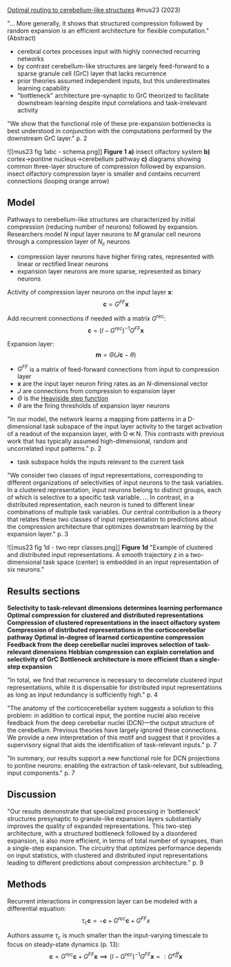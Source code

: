 [Optimal routing to cerebellum-like structures](https://doi.org/10.1038/s41593-023-01403-7) #mus23 (2023)

"... More generally, it shows that structured compression followed by random expansion is an efficient architecture for flexible computation." (Abstract)

- cerebral cortex processes input with highly connected recurring networks
- by contrast cerebellum-like structures are largely feed-forward to a sparse granule cell (GrC) layer that lacks recurrence
- prior theories assumed independent inputs, but this underestimates learning capability
- "bottleneck" architecture pre-synaptic to GrC theorized to facilitate downstream learning despite input correlations and task-irrelevant activity

"We show that the functional role of these pre-expansion bottlenecks is best understood in conjunction with the computations performed by the downstream GrC layer." p. 2

![[mus23 fig 1abc - schema.png]]
**Figure 1** **a)** insect olfactory system **b)** cortex->pontine nucleus->cerebellum pathway **c)** diagrams showing common three-layer structure of compression followed by expansion. insect olfactory compression layer is smaller and contains recurrent connections (looping orange arrow)

## Model

Pathways to cerebellum-like structures are characterized by initial compression (reducing number of neurons) followed by expansion. Researchers model $N$ input layer neurons to $M$ granular cell neurons through a compression layer of $N_c$ neurons

- compression layer neurons have higher firing rates, represented with linear or rectified linear neurons
- expansion layer neurons are more sparse, represented as binary neurons

Activity of compression layer neurons on the input layer $\mathbf{x}$:
$$\mathbf{c} = G^{FF}\mathbf{x}$$

Add recurrent connections if needed with a matrix $G^{rec}$:
$$\mathbf{c} = (I - G^{rec})^{-1}G^{FF}\mathbf{x}$$

Expansion layer:
$$\mathbf{m} = \Theta(J\mathbf{c} - \theta)$$

- $G^{FF}$ is a matrix of feed-forward connections from input to compression layer
- $\mathbf{x}$ are the input layer neuron firing rates as an $N$-dimensional vector
- $J$ are connections from compression to expansion layer
- $\Theta$ is the [Heaviside step function](https://en.wikipedia.org/wiki/Heaviside_step_function)
- $\theta$ are the firing thresholds of expansion layer neurons

"In our model, the network learns a mapping from patterns in a D-dimensional task subspace of the input layer activity to the target activation of a readout of the expansion layer, with D ≪ N. This contrasts with previous work that has typically assumed high-dimensional, random and uncorrelated input patterns." p. 2

- task subspace holds the inputs relevant to the current task

"We consider two classes of input representations, corresponding to different organizations of selectivities of input neurons to the task variables. In a clustered representation, input neurons belong to distinct groups, each of which is selective to a specific task variable. ... In contrast, in a distributed representation, each neuron is tuned to different linear combinations of multiple task variables. Our central contribution is a theory that relates these two classes of input representation to predictions about the compression architecture that optimizes downstream learning by the expansion layer." p. 3

![[mus23 fig 1d - two repr classes.png]]
**Figure 1d** "Example of clustered and distributed input representations. A smooth trajectory z in a two-dimensional task space (center) is embedded in an input representation of six neurons."

## Results sections

**Selectivity to task-relevant dimensions determines learning performance**
**Optimal compression for clustered and distributed representations**
**Compression of clustered representations in the insect olfactory system**
**Compression of distributed representations in the corticocerebellar pathway**
**Optimal in-degree of learned corticopontine compression**
**Feedback from the deep cerebellar nuclei improves selection of task-relevant dimensions**
**Hebbian compression can explain correlation and selectivity of GrC**
**Bottleneck architecture is more efficient than a single-step expansion**

"In total, we find that recurrence is necessary to decorrelate clustered input representations, while it is dispensable for distributed input representations as long as input redundancy is sufficiently high." p. 4

"The anatomy of the corticocerebellar system suggests a solution to this problem: in addition to cortical input, the pontine nuclei also receive feedback from the deep cerebellar nuclei (DCN)—the output structure of the cerebellum. Previous theories have largely ignored these connections. We provide a new interpretation of this motif and suggest that it provides a supervisory signal that aids the identification of task-relevant inputs." p. 7

"In summary, our results support a new functional role for DCN projections to pontine neurons: enabling the extraction of task-relevant, but subleading, input components." p. 7

## Discussion

"Our results demonstrate that specialized processing in ‘bottleneck’ structures presynaptic to granule-like expansion layers substantially improves the quality of expanded representations. This two-step architecture, with a structured bottleneck followed by a disordered expansion, is also more efficient, in terms of total number of synapses, than a single-step expansion. The circuitry that optimizes performance depends on input statistics, with clustered and distributed input representations leading to different predictions about compression architecture." p. 9

## Methods

Recurrent interactions in compression layer can be modeled with a differential equation:
$$\tau_c \mathbf{c} = -\mathbf{c} + G^{rec} \mathbf{c} + G^{FF}x$$

Authors assume $\tau_c$ is much smaller than the input-varying timescale to focus on steady-state dynamics (p. 13):
$$\mathbf{c} = G^{rec}\mathbf{c} + G^{FF}\mathbf{x} \implies (I - G^{rec})^{-1}G^{FF}\mathbf{x} =: G^{eff}\mathbf{x} $$
